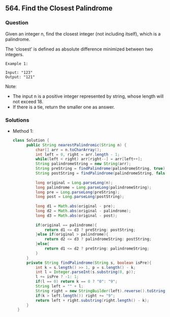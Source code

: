 ## 564. Find the Closest Palindrome

### Question
Given an integer n, find the closest integer (not including itself), which is a palindrome.

The 'closest' is defined as absolute difference minimized between two integers.

```
Example 1:

Input: "123"
Output: "121"
```

Note:
* The input n is a positive integer represented by string, whose length will not exceed 18.
* If there is a tie, return the smaller one as answer.



### Solutions
* Method 1: 
  ```Java
  class Solution {
        public String nearestPalindromic(String n) {
            char[] arr = n.toCharArray();
            int left = 0, right = arr.length - 1;
            while(left < right) arr[right--] = arr[left++];
            String palindromeString = new String(arr);
            String preString = findPalindrome(palindromeString, true);
            String postString = findPalindrome(palindromeString, false);
            
            long original = Long.parseLong(n);
            long palindrome = Long.parseLong(palindromeString);
            long pre = Long.parseLong(preString);
            long post = Long.parseLong(postString);
            
            long d1 = Math.abs(original - pre);
            long d2 = Math.abs(original - palindrome);
            long d3 = Math.abs(original - post);
            
            if(original == palindrome){
                return d1 <= d3 ? preString: postString;   
            }else if(original > palindrome){
                return d2 <= d3 ? palindromeString: postString;
            }else{
                return d1 <= d2 ? preString: palindromeString;
            }
        }
        private String findPalindrome(String s, boolean isPre){
            int k = s.length() >> 1, p = s.length() - k;
            int l = Integer.parseInt(s.substring(0, p));
            l += isPre ? -1: 1;
            if(l == 0) return k == 0 ? "0": "9";
            String left = "" + l;
            String right = new StringBuilder(left).reverse().toString();
            if(k > left.length()) right += "9";
            return left + right.substring(right.length() - k);
        }
    }
	```
